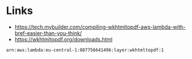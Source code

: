 # Links
- https://tech.mybuilder.com/compiling-wkhtmltopdf-aws-lambda-with-bref-easier-than-you-think/
- https://wkhtmltopdf.org/downloads.html

`arn:aws:lambda:eu-central-1:087756641496:layer:wkhtmltopdf:1`